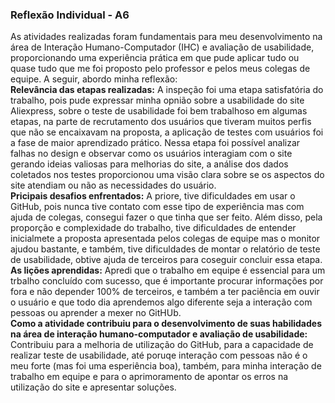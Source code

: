 ### Reflexão Individual - A6<br/>

As atividades realizadas foram fundamentais para meu desenvolvimento na área de Interação Humano-Computador (IHC) e avaliação de usabilidade, proporcionando uma experiência prática em que pude aplicar tudo ou quase tudo que me foi proposto pelo professor e pelos meus colegas de equipe. A seguir, abordo minha reflexão:<br/>
**Relevância das etapas realizadas:** A inspeção foi uma etapa satisfatória do trabalho, pois pude expressar minha opnião sobre a usabilidade do site Aliexpress, sobre o teste de usabilidade foi bem trabalhoso em algumas etapas, na parte de recrutamento dos usuários que tiveram muitos perfis que não se encaixavam na proposta, a aplicação de testes com usuários foi a fase de maior aprendizado prático. Nessa etapa foi possível analizar falhas no design e observar como os usuários interagiam com o site gerando ideias valiosas para melhorias do site, a análise dos dados coletados nos testes proporcionou uma visão clara sobre se os aspectos do site atendiam ou não as necessidades do usuário.<br/>
**Pricipais desafios enfrentados:** A priore, tive dificuldades em usar o GitHub, pois nunca tive contato com esse tipo de experiência mas com ajuda de colegas, consegui fazer o que tinha que ser feito. Além disso, pela proporção e complexidade do trabalho, tive dificuldades de entender inicialmete a proposta apresentada pelos colegas de equipe mas o monitor ajudou bastante, e também, tive dificuldades de montar o relatório de teste de usabilidade, obtive ajuda de terceiros para coseguir concluir essa etapa.
**As lições aprendidas:** Apredi que o trabalho em equipe é essencial para um trbalho concluído com sucesso, que é importante procurar informações por fora e não depender 100% de terceiros, e também a ter paciência em ouvir o usuário e que todo dia aprendemos algo diferente seja a interação com pessoas ou aprender a mexer no GitHUb.<br/>
**Como a atividade contribuiu para o desenvolvimento de suas habilidades na área de interação humano-computador e avaliação de usabilidade:** Contribuiu para a melhoria de utilização do GitHub, para a capacidade de realizar teste de usabilidade, até poruqe interação com pessoas não é o meu forte (mas foi uma esperiência boa), também, para minha interação de trabalho em equipe e para o aprimoramento de apontar os erros na utilização do site e apresentar soluções.<br/>

